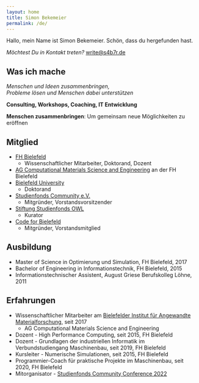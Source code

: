 ```yaml
---
layout: home
title: Simon Bekemeier
permalink: /de/
---
```


Hallo, mein Name ist Simon Bekemeier. Schön, dass du hergefunden hast.

*Möchtest Du in Kontakt treten?* [write@s4b7r.de](mailto:write@s4b7r.de)

## Was ich mache

*Menschen und Ideen zusammenbringen,* <br>
*Probleme lösen und Menschen dabei unterstützen*

**Consulting, Workshops, Coaching, IT Entwicklung**

**Menschen zusammenbringen**: Um gemeinsam neue Möglichkeiten zu eröffnen

## Mitglied

- [FH Bielefeld](https://www.fh-bielefeld.de/)
    - Wissenschaftlicher Mitarbeiter, Doktorand, Dozent
- [AG Computational Materials Science and Engineering](https://www.fh-bielefeld.de/ium/forschung/arbeitsgruppen/computational-materials-science-and-engineering) an der FH Bielefeld
- [Bielefeld University](https://www.uni-bielefeld.de/)
    - Doktorand
- [Studienfonds Community e.V.](https://studienfondscommunity.de/)
    - Mitgründer, Vorstandsvorsitzender
- [Stiftung Studienfonds OWL](https://www.studienfonds-owl.de/)
    - Kurator
- [Code for Bielefeld](https://codefor.de/bielefeld/)
    - Mitgründer, Vorstandsmitglied

## Ausbildung

- Master of Science in Optimierung und Simulation, FH Bielefeld, 2017
- Bachelor of Engineering in Informationstechnik, FH Bielefeld, 2015
- Informationstechnischer Assistent, August Griese Berufskolleg Löhne, 2011

## Erfahrungen

- Wissenschaftlicher Mitarbeiter am [Bielefelder Institut für Angewandte Materialforschung](https://www.fh-bielefeld.de/bifam), seit 2017
    - AG Computational Materials Science and Engineering
- Dozent - High Performance Computing, seit 2015, FH Bielefeld
- Dozent - Grundlagen der industriellen Informatik im Verbundstudiengang Maschinenbau, seit 2019, FH Bielefeld
- Kursleiter - Numerische Simulationen, seit 2015, FH Bielefeld
- Programmier-Coach für praktische Projekte im Maschinenbau, seit 2020, FH Bielefeld
- Mitorganisator - [Studienfonds Community Conference 2022](https://studienfondscommunity.de/kick-off-gelungen-die-studienfonds-community-conference-2022/)
